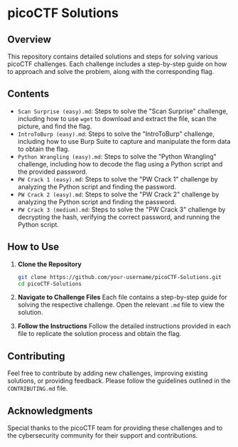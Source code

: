 
# picoCTF Solutions

## Overview
This repository contains detailed solutions and steps for solving various picoCTF challenges. Each challenge includes a step-by-step guide on how to approach and solve the problem, along with the corresponding flag.

## Contents
- `Scan Surprise (easy).md`: Steps to solve the "Scan Surprise" challenge, including how to use `wget` to download and extract the file, scan the picture, and find the flag.
- `IntroToBurp (easy).md`: Steps to solve the "IntroToBurp" challenge, including how to use Burp Suite to capture and manipulate the form data to obtain the flag.
- `Python Wrangling (easy).md`: Steps to solve the "Python Wrangling" challenge, including how to decode the flag using a Python script and the provided password.
- `PW Crack 1 (easy).md`: Steps to solve the "PW Crack 1" challenge by analyzing the Python script and finding the password.
- `PW Crack 2 (easy).md`: Steps to solve the "PW Crack 2" challenge by analyzing the Python script and finding the password.
- `PW Crack 3 (medium).md`: Steps to solve the "PW Crack 3" challenge by decrypting the hash, verifying the correct password, and running the Python script.

## How to Use
1. **Clone the Repository**
   ```bash
   git clone https://github.com/your-username/picoCTF-Solutions.git
   cd picoCTF-Solutions
   ```

2. **Navigate to Challenge Files**
   Each file contains a step-by-step guide for solving the respective challenge. Open the relevant `.md` file to view the solution.

3. **Follow the Instructions**
   Follow the detailed instructions provided in each file to replicate the solution process and obtain the flag.

## Contributing
Feel free to contribute by adding new challenges, improving existing solutions, or providing feedback. Please follow the guidelines outlined in the `CONTRIBUTING.md` file.

## Acknowledgments
Special thanks to the picoCTF team for providing these challenges and to the cybersecurity community for their support and contributions.
